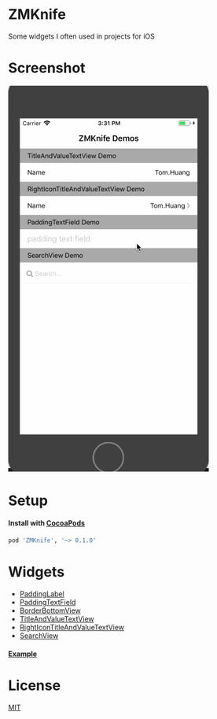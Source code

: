 # ZMKnife
Some widgets I often used in projects for iOS

# Screenshot

![ZMKnife Screenshot](Screenshot.gif)

# Setup

#### Install with [CocoaPods](http://cocoapods.org/)

```ruby
pod 'ZMKnife', '~> 0.1.0'
```

# Widgets

* [PaddingLabel](Source/PaddingLabel.swift)
* [PaddingTextField](Source/PaddingTextField.swift)
* [BorderBottomView](Source/BorderBottomView.swift)
* [TitleAndValueTextView](Source/TitleAndValueTextView.swift)
* [RightIconTitleAndValueTextView](Source/RightIconTitleAndValueTextView.swift)
* [SearchView](Source/SearchView.swift)

#### [Example](Example/Example/ViewController.swift)

# License

[MIT](LICENSE)